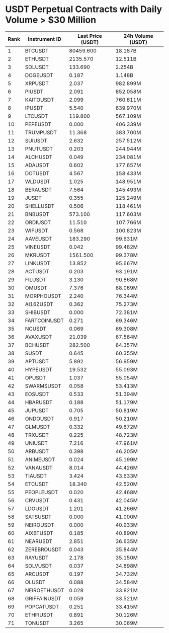 # USDT Perpetual Contracts with Daily Volume > $30 Million

| Rank | Instrument ID | Last Price (USDT) | 24h Volume (USDT) |
|------|---------------|-------------------|-------------------|
| 1 | BTCUSDT | 80459.600 | 18.187B |
| 2 | ETHUSDT | 2135.570 | 12.511B |
| 3 | SOLUSDT | 133.690 | 2.254B |
| 4 | DOGEUSDT | 0.187 | 1.148B |
| 5 | XRPUSDT | 2.037 | 982.899M |
| 6 | PIUSDT | 2.091 | 852.058M |
| 7 | KAITOUSDT | 2.099 | 760.611M |
| 8 | IPUSDT | 5.540 | 639.970M |
| 9 | LTCUSDT | 119.800 | 567.109M |
| 10 | PEPEUSDT | 0.000 | 406.339M |
| 11 | TRUMPUSDT | 11.368 | 383.700M |
| 12 | SUIUSDT | 2.632 | 257.512M |
| 13 | PNUTUSDT | 0.203 | 244.944M |
| 14 | ALCHUSDT | 0.049 | 234.081M |
| 15 | ADAUSDT | 0.602 | 177.657M |
| 16 | DOTUSDT | 4.567 | 158.433M |
| 17 | WLDUSDT | 1.025 | 148.951M |
| 18 | BERAUSDT | 7.564 | 145.493M |
| 19 | JUSDT | 0.355 | 125.249M |
| 20 | SHELLUSDT | 0.506 | 118.461M |
| 21 | BNBUSDT | 573.100 | 117.603M |
| 22 | ORDIUSDT | 11.510 | 107.766M |
| 23 | WIFUSDT | 0.568 | 100.823M |
| 24 | AAVEUSDT | 183.290 | 99.631M |
| 25 | VINEUSDT | 0.042 | 99.482M |
| 26 | MKRUSDT | 1561.500 | 99.378M |
| 27 | LINKUSDT | 13.852 | 95.667M |
| 28 | ACTUSDT | 0.203 | 93.191M |
| 29 | FILUSDT | 3.130 | 90.868M |
| 30 | OMUSDT | 7.376 | 88.069M |
| 31 | MORPHOUSDT | 2.240 | 76.344M |
| 32 | AI16ZUSDT | 0.362 | 75.273M |
| 33 | SHIBUSDT | 0.000 | 72.381M |
| 34 | FARTCOINUSDT | 0.271 | 69.346M |
| 35 | NCUSDT | 0.069 | 69.308M |
| 36 | AVAXUSDT | 21.039 | 67.564M |
| 37 | BCHUSDT | 282.500 | 64.357M |
| 38 | SUSDT | 0.645 | 60.355M |
| 39 | APTUSDT | 5.892 | 56.959M |
| 40 | HYPEUSDT | 19.532 | 55.093M |
| 41 | OPUSDT | 1.037 | 55.054M |
| 42 | SWARMSUSDT | 0.058 | 53.413M |
| 43 | EOSUSDT | 0.533 | 51.394M |
| 44 | HBARUSDT | 0.188 | 51.179M |
| 45 | JUPUSDT | 0.705 | 50.819M |
| 46 | ONDOUSDT | 0.917 | 50.210M |
| 47 | GLMUSDT | 0.332 | 49.672M |
| 48 | TRXUSDT | 0.225 | 48.723M |
| 49 | UNIUSDT | 7.216 | 47.961M |
| 50 | ARBUSDT | 0.398 | 46.205M |
| 51 | ANIMEUSDT | 0.024 | 45.199M |
| 52 | VANAUSDT | 8.014 | 44.426M |
| 53 | TIAUSDT | 3.424 | 43.633M |
| 54 | ETCUSDT | 18.340 | 42.520M |
| 55 | PEOPLEUSDT | 0.020 | 42.468M |
| 56 | CRVUSDT | 0.431 | 42.045M |
| 57 | LDOUSDT | 1.201 | 41.266M |
| 58 | SATSUSDT | 0.000 | 41.000M |
| 59 | NEIROUSDT | 0.000 | 40.933M |
| 60 | AIXBTUSDT | 0.185 | 40.890M |
| 61 | NEARUSDT | 2.851 | 36.635M |
| 62 | ZEREBROUSDT | 0.043 | 35.844M |
| 63 | RAYUSDT | 2.178 | 35.150M |
| 64 | SOLVUSDT | 0.037 | 34.898M |
| 65 | ARCUSDT | 0.197 | 34.732M |
| 66 | OLUSDT | 0.088 | 34.584M |
| 67 | NEIROETHUSDT | 0.028 | 33.821M |
| 68 | GRIFFAINUSDT | 0.059 | 33.521M |
| 69 | POPCATUSDT | 0.251 | 33.415M |
| 70 | ETHFIUSDT | 0.891 | 30.126M |
| 71 | TONUSDT | 3.265 | 30.069M |
